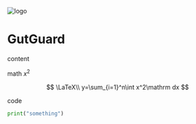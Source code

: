 <img alt="logo" id="home_logo" src="https://static.igem.wiki/teams/4161/wiki/logo-transparent.png" class="items-center block w-1/3 m-auto duration-100" />

<h1 class="text-center">GutGuard</h1>

content

math $x^2$

$$
\LaTeX\\
y=\sum_{i=1}^n\int x^2\mathrm dx
$$

code

```python
print("something")
```
